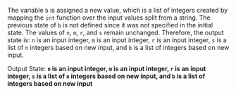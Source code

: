 The variable `b` is assigned a new value, which is a list of integers created by mapping the `int` function over the input values split from a string. The previous state of `b` is not defined since it was not specified in the initial state. The values of `n`, `m`, `r`, and `s` remain unchanged. Therefore, the output state is: `n` is an input integer, `m` is an input integer, `r` is an input integer, `s` is a list of `n` integers based on new input, and `b` is a list of integers based on new input.

Output State: **`n` is an input integer, `m` is an input integer, `r` is an input integer, `s` is a list of `n` integers based on new input, and `b` is a list of integers based on new input**